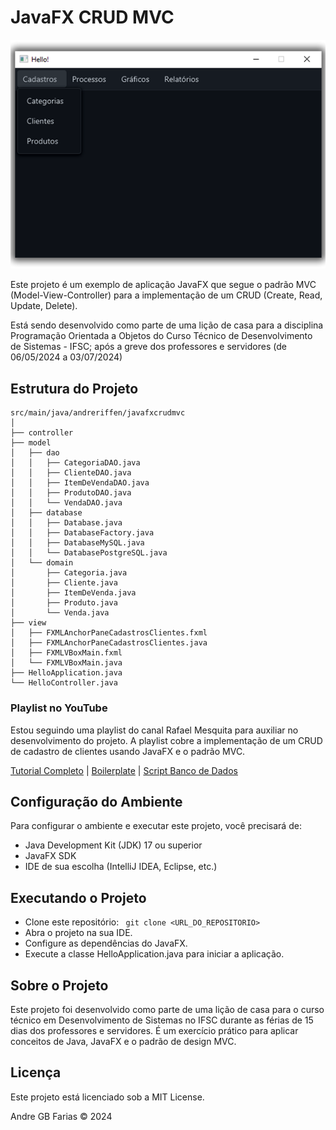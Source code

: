 # JavaFX CRUD MVC

![a](https://raw.githubusercontent.com/andreriffen/javafx-mvc/main/screenshot.fw.png)

Este projeto é um exemplo de aplicação JavaFX que segue o padrão MVC (Model-View-Controller) para a implementação de um CRUD (Create, Read, Update, Delete). 
 
Está sendo desenvolvido como parte de uma lição de casa para a disciplina Programação Orientada a Objetos do Curso Técnico de Desenvolvimento de Sistemas - IFSC; após a greve dos professores e servidores (de 06/05/2024 a 03/07/2024)


## Estrutura do Projeto

```plaintext
src/main/java/andreriffen/javafxcrudmvc
│
├── controller
├── model
│   ├── dao
│   │   ├── CategoriaDAO.java
│   │   ├── ClienteDAO.java
│   │   ├── ItemDeVendaDAO.java
│   │   ├── ProdutoDAO.java
│   │   └── VendaDAO.java
│   ├── database
│   │   ├── Database.java
│   │   ├── DatabaseFactory.java
│   │   ├── DatabaseMySQL.java
│   │   └── DatabasePostgreSQL.java
│   └── domain
│       ├── Categoria.java
│       ├── Cliente.java
│       ├── ItemDeVenda.java
│       ├── Produto.java
│       └── Venda.java
├── view
│   ├── FXMLAnchorPaneCadastrosClientes.fxml
│   ├── FXMLAnchorPaneCadastrosClientes.java
│   ├── FXMLVBoxMain.fxml
│   └── FXMLVBoxMain.java
├── HelloApplication.java
└── HelloController.java
```

### Playlist no YouTube

Estou seguindo uma playlist do canal Rafael Mesquita para auxiliar no desenvolvimento do projeto. A playlist cobre a implementação de um CRUD de cadastro de clientes usando JavaFX e o padrão MVC.

[Tutorial Completo](https://www.youtube.com/playlist?list=PL-mvLy2ws8ILNrs8jtEAwaZMxDZvlMj48) | [Boilerplate](https://drive.google.com/open?id=0B3q56TwNCeXoN25UWW4xMGd5QTg) |  [Script Banco de Dados](https://drive.google.com/open?id=0B3q56TwNCeXoOFZUMDdlaVB6MU0)

## Configuração do Ambiente

Para configurar o ambiente e executar este projeto, você precisará de:

- Java Development Kit (JDK) 17 ou superior
- JavaFX SDK
- IDE de sua escolha (IntelliJ IDEA, Eclipse, etc.)

## Executando o Projeto

- Clone este repositório: <code> git clone <URL_DO_REPOSITORIO> </code>
- Abra o projeto na sua IDE.
- Configure as dependências do JavaFX.</code>
- Execute a classe HelloApplication.java para iniciar a aplicação.

## Sobre o Projeto

Este projeto foi desenvolvido como parte de uma lição de casa para o curso técnico em Desenvolvimento de Sistemas no IFSC durante as férias de 15 dias dos professores e servidores. É um exercício prático para aplicar conceitos de Java, JavaFX e o padrão de design MVC.

## Licença
Este projeto está licenciado sob a MIT License.

Andre GB Farias © 2024
